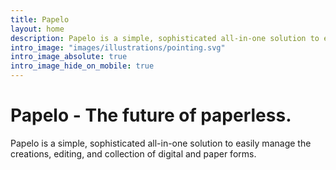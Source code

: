 ```yaml
---
title: Papelo
layout: home
description: Papelo is a simple, sophisticated all-in-one solution to easily manage the creations, editing, and collection of digital and paper forms.
intro_image: "images/illustrations/pointing.svg"
intro_image_absolute: true
intro_image_hide_on_mobile: true
---
```


# Papelo - The future of paperless.

Papelo is a simple, sophisticated all-in-one solution to easily manage the creations, editing, and collection of digital and paper forms.
